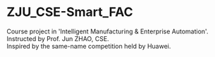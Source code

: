 # ZJU_CSE-Smart_FAC
Course project in 'Intelligent Manufacturing & Enterprise Automation'.  
Instructed by Prof. Jun ZHAO, CSE.  
Inspired by the same-name competition held by Huawei.  
